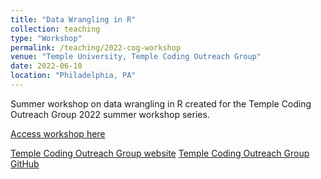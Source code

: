 ```yaml
---
title: "Data Wrangling in R"
collection: teaching
type: "Workshop"
permalink: /teaching/2022-cog-workshop
venue: "Temple University, Temple Coding Outreach Group"
date: 2022-06-10
location: "Philadelphia, PA"
---
```

Summer workshop on data wrangling in R created for the Temple Coding Outreach Group 2022 summer workshop series.

[Access workshop here](https://github.com/TU-Coding-Outreach-Group/cog_summer_workshops_2022/tree/main/data-wrangling-in-r)

[Temple Coding Outreach Group website](https://tu-coding-outreach-group.github.io)
[Temple Coding Outreach Group GitHub](https://github.com/TU-Coding-Outreach-Group)

